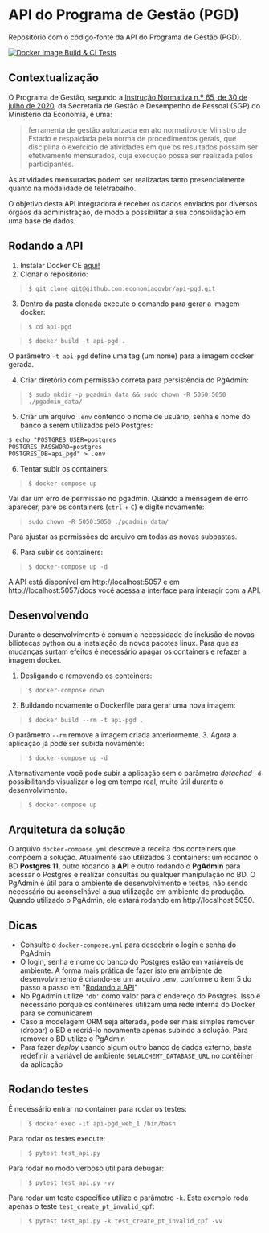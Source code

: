 # API do Programa de Gestão (PGD)

Repositório com o código-fonte da API do Programa de Gestão (PGD).

[![Docker Image Build & CI Tests](https://github.com/economiagovbr/api-pgd/actions/workflows/docker-image.yml/badge.svg)](https://github.com/economiagovbr/api-pgd/actions/workflows/docker-image.yml)

## Contextualização

O Programa de Gestão, segundo a
[Instrução Normativa n.º 65, de 30 de julho de 2020](https://www.in.gov.br/en/web/dou/-/instrucao-normativa-n-65-de-30-de-julho-de-2020-269669395),
da Secretaria de Gestão e Desempenho de Pessoal (SGP) do Ministério da
Economia, é uma:

> ferramenta de gestão autorizada em ato normativo de Ministro de Estado
> e respaldada pela norma de procedimentos gerais, que disciplina o
> exercício de atividades em que os resultados possam ser efetivamente
> mensurados, cuja execução possa ser realizada pelos participantes.

As atividades mensuradas podem ser realizadas tanto presencialmente
quanto na modalidade de teletrabalho.

O objetivo desta API integradora é receber os dados enviados por
diversos órgãos da administração, de modo a possibilitar a sua
consolidação em uma base de dados.

## Rodando a API

1. Instalar Docker CE [aqui!](https://docs.docker.com/get-docker/)
2. Clonar o repositório:
> ```$ git clone git@github.com:economiagovbr/api-pgd.git```

3. Dentro da pasta clonada execute o comando para gerar a imagem docker:
> ```$ cd api-pgd```

> ```$ docker build -t api-pgd .```

O parâmetro `-t api-pgd` define uma tag (um nome) para a imagem docker
gerada.

4. Criar diretório com permissão correta para persistência do PgAdmin:
> ```$ sudo mkdir -p pgadmin_data && sudo chown -R 5050:5050 ./pgadmin_data/```

5. Criar um arquivo `.env` contendo o nome de usuário, senha e nome do
   banco a serem utilizados pelo Postgres:

```
$ echo "POSTGRES_USER=postgres
POSTGRES_PASSWORD=postgres
POSTGRES_DB=api_pgd" > .env
```

6. Tentar subir os containers:
> ```$ docker-compose up```

Vai dar um erro de permissão no pgadmin. Quando a mensagem de erro
aparecer, pare os containers (`ctrl` + `C`) e digite novamente:

> ```sudo chown -R 5050:5050 ./pgadmin_data/```

Para ajustar as permissões de arquivo em todas as novas subpastas.

6. Para subir os containers:
> ```$ docker-compose up -d```

A API está disponível em http://localhost:5057 e em
http://localhost:5057/docs você acessa a interface para interagir com a
API.

## Desenvolvendo

Durante o desenvolvimento é comum a necessidade de inclusão de novas
biliotecas python ou a instalação de novos pacotes linux. Para que as
mudanças surtam efeitos é necessário apagar os containers e refazer a
imagem docker.

1. Desligando e removendo os conteiners:
> `$ docker-compose down`

2. Buildando novamente o Dockerfile para gerar uma nova imagem:
> ```$ docker build --rm -t api-pgd .```

O parâmetro `--rm` remove a imagem criada anteriormente.
3. Agora a aplicação já pode ser subida novamente:
> ```$ docker-compose up -d```

Alternativamente você pode subir a aplicação sem o parâmetro _detached_
`-d` possibilitando visualizar o log em tempo real, muito útil durante o
desenvolvimento.
> ```$ docker-compose up```

## Arquitetura da solução
O arquivo `docker-compose.yml` descreve a receita dos conteiners que
compõem a solução. Atualmente são utilizados 3 containers: um rodando o
BD **Postgres 11**, outro rodando a **API** e outro rodando o
**PgAdmin** para acessar o Postgres e realizar consultas ou qualquer
manipulação no BD. O PgAdmin é útil para o ambiente de desenvolvimento
e testes, não sendo necessário ou aconselhável a sua utilização em
ambiente de produção. Quando utilizado o PgAdmin, ele estará rodando em
http://localhost:5050.


## Dicas

* Consulte o `docker-compose.yml` para descobrir o login e senha do
  PgAdmin
* O login, senha e nome do banco do Postgres estão em variáveis de
  ambiente. A forma mais prática de fazer isto em ambiente de
  desenvolvimento é criando-se um arquivo `.env`, conforme o item 5 do
  passo a passo em "[Rodando a API](#rodando-a-api)"
* No PgAdmin utilize `'db'` como valor para o endereço do Postgres. Isso
  é necessário porquê os contêineres utilizam uma rede interna do Docker
  para se comunicarem
* Caso a modelagem ORM seja alterada, pode ser mais simples remover
  (dropar) o BD e recriá-lo novamente apenas subindo a solução. Para
  remover o BD utilize o PgAdmin
* Para fazer *deploy* usando algum outro banco de dados externo, basta
  redefinir a variável de ambiente `SQLALCHEMY_DATABASE_URL` no
  contêiner da aplicação

## Rodando testes
É necessário entrar no container para rodar os testes:
> ```$ docker exec -it api-pgd_web_1 /bin/bash```

Para rodar os testes execute:
> ```$ pytest test_api.py```

Para rodar no modo verboso útil para debugar:
> ```$ pytest test_api.py -vv```

Para rodar um teste específico utilize o parâmetro `-k`. Este exemplo
roda apenas o teste `test_create_pt_invalid_cpf`:
> ```$ pytest test_api.py -k test_create_pt_invalid_cpf -vv```

